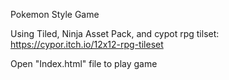 Pokemon Style Game

Using Tiled, Ninja Asset Pack, and cypot rpg tilset: https://cypor.itch.io/12x12-rpg-tileset

Open "Index.html" file to play game
